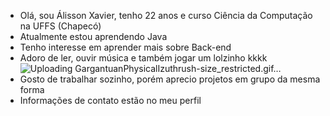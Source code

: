 - Olá, sou Álisson Xavier, tenho 22 anos e curso Ciência da Computação na UFFS (Chapecó)
- Atualmente estou aprendendo Java
- Tenho interesse em aprender mais sobre Back-end
- Adoro de ler, ouvir música e também jogar um lolzinho kkkk
![Uploading GargantuanPhysicalIzuthrush-size_restricted.gif…]()
- Gosto de trabalhar sozinho, porém aprecio projetos em grupo da mesma forma
- Informações de contato estão no meu perfil


